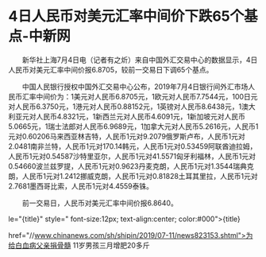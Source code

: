 # 4日人民币对美元汇率中间价下跌65个基点-中新网

　　新华社上海7月4日电（记者有之炘）来自中国外汇交易中心的数据显示，4日人民币对美元汇率中间价报6.8705，较前一交易日下调65个基点。

　　中国人民银行授权中国外汇交易中心公布，2019年7月4日银行间外汇市场人民币汇率中间价为：1美元对人民币6.8705元，1欧元对人民币7.7544元，100日元对人民币6.3750元，1港元对人民币0.88152元，1英镑对人民币8.6438元，1澳大利亚元对人民币4.8321元，1新西兰元对人民币4.6091元，1新加坡元对人民币5.0665元，1瑞士法郎对人民币6.9689元，1加拿大元对人民币5.2616元，人民币1元对0.60206马来西亚林吉特，人民币1元对9.2079俄罗斯卢布，人民币1元对2.0481南非兰特，人民币1元对170.14韩元，人民币1元对0.53459阿联酋迪拉姆，人民币1元对0.54587沙特里亚尔，人民币1元对41.5571匈牙利福林，人民币1元对0.54660波兰兹罗提，人民币1元对0.9623丹麦克朗，人民币1元对1.3544瑞典克朗，人民币1元对1.2412挪威克朗，人民币1元对0.81828土耳其里拉，人民币1元对2.7681墨西哥比索，人民币1元对4.4559泰铢。

　　前一交易日，人民币对美元汇率中间价报6.8640。

le="{title}" style=" font-size:12px; text-align:center; color:#000">{title}

href="//www.chinanews.com/sh/shipin/2019/07-11/news823153.shtml">为给白血病父亲捐骨髓 11岁男孩三月增肥20多斤
